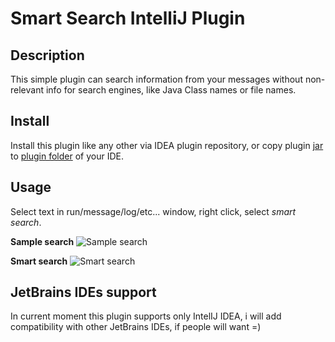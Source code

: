 # Smart Search IntelliJ Plugin

##  Description

This simple plugin can search information from your messages without non-relevant info for search engines, like Java Class names or file names.

## Install

Install this plugin like any other via IDEA plugin repository, or copy plugin [jar](https://github.com/wannabearockstar/SmartSearch/releases) to [plugin folder](https://intellij-support.jetbrains.com/hc/en-us/articles/206544519-Directories-used-by-the-IDE-to-store-settings-caches-plugins-and-logs) of your IDE.

## Usage

Select text in run/message/log/etc... window, right click, select _smart search_.

**Sample search**
![Sample search](https://media.giphy.com/media/3o7abwvZioy4y8hTLa/giphy.gif) 

**Smart search**
![Smart search](https://media.giphy.com/media/3o7aboZT3x22MOS3Ju/giphy.gif)

## JetBrains IDEs support

In current moment this plugin supports only IntelIJ IDEA, i will add compatibility with other JetBrains IDEs, if people will want =)
